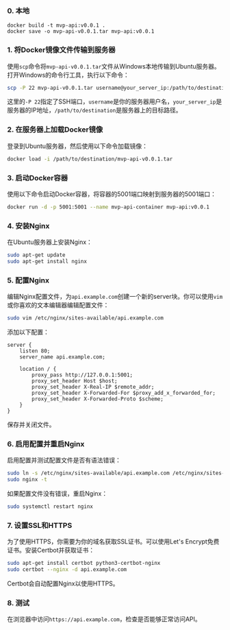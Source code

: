 ### 0. 本地
```base
docker build -t mvp-api:v0.0.1 .
docker save -o mvp-api-v0.0.1.tar mvp-api:v0.0.1
```

### 1. 将Docker镜像文件传输到服务器
使用`scp`命令将`mvp-api-v0.0.1.tar`文件从Windows本地传输到Ubuntu服务器。打开Windows的命令行工具，执行以下命令：

```bash
scp -P 22 mvp-api-v0.0.1.tar username@your_server_ip:/path/to/destination
```
这里的`-P 22`指定了SSH端口，`username`是你的服务器用户名，`your_server_ip`是服务器的IP地址，`/path/to/destination`是服务器上的目标路径。

### 2. 在服务器上加载Docker镜像
登录到Ubuntu服务器，然后使用以下命令加载镜像：

```bash
docker load -i /path/to/destination/mvp-api-v0.0.1.tar
```

### 3. 启动Docker容器
使用以下命令启动Docker容器，将容器的5001端口映射到服务器的5001端口：

```bash
docker run -d -p 5001:5001 --name mvp-api-container mvp-api:v0.0.1
```

### 4. 安装Nginx
在Ubuntu服务器上安装Nginx：

```bash
sudo apt-get update
sudo apt-get install nginx
```

### 5. 配置Nginx
编辑Nginx配置文件，为`api.example.com`创建一个新的server块。你可以使用`vim`或你喜欢的文本编辑器编辑配置文件：

```bash
sudo vim /etc/nginx/sites-available/api.example.com
```

添加以下配置：

```nginx
server {
    listen 80;
    server_name api.example.com;

    location / {
        proxy_pass http://127.0.0.1:5001;
        proxy_set_header Host $host;
        proxy_set_header X-Real-IP $remote_addr;
        proxy_set_header X-Forwarded-For $proxy_add_x_forwarded_for;
        proxy_set_header X-Forwarded-Proto $scheme;
    }
}
```

保存并关闭文件。

### 6. 启用配置并重启Nginx
启用配置并测试配置文件是否有语法错误：

```bash
sudo ln -s /etc/nginx/sites-available/api.example.com /etc/nginx/sites-enabled/
sudo nginx -t
```

如果配置文件没有错误，重启Nginx：

```bash
sudo systemctl restart nginx
```

### 7. 设置SSL和HTTPS
为了使用HTTPS，你需要为你的域名获取SSL证书。可以使用Let's Encrypt免费证书。安装Certbot并获取证书：

```bash
sudo apt-get install certbot python3-certbot-nginx
sudo certbot --nginx -d api.example.com
```

Certbot会自动配置Nginx以使用HTTPS。

### 8. 测试
在浏览器中访问`https://api.example.com`，检查是否能够正常访问API。
